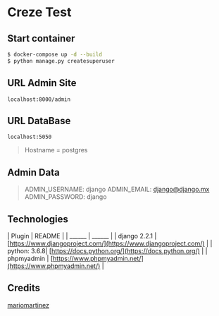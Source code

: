 # Creze Test

## Start container
```sh
$ docker-compose up -d --build
$ python manage.py createsuperuser
```
## URL Admin Site
```
localhost:8000/admin
 ```

## URL DataBase
```
localhost:5050
```
> Hostname = postgres

## Admin Data

> ADMIN_USERNAME: django
> ADMIN_EMAIL: django@django.mx
> ADMIN_PASSWORD: django

## Technologies

| Plugin       |  README                                                             |
| ______       |  ______                                                             |
| django 2.2.1 |  [https://www.djangoproject.com/](https://www.djangoproject.com/)   |
| python: 3.6.8|  [https://docs.python.org/](https://docs.python.org/)               |
| phpmyadmin   |  [https://www.phpmyadmin.net/](https://www.phpmyadmin.net/)         |

## Credits
[mariomartinez](https://github.com/mariomtzjr)
